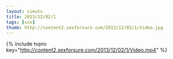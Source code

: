 ```yaml
--- 
layout: sieutv
title: 2013/12/02/1
tags: [xxx]
thumb: http://content2.sexforsure.com/2013/12/02/1/Video.jpg
---
```

{% include tvpro key="http://content2.sexforsure.com/2013/12/02/1/Video.mp4" %} 
